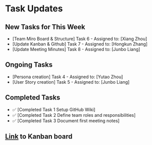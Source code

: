 # Task Updates  

## **New Tasks for This Week**  
- [Team Miro Board & Structure] Task 6 - Assigned to: [Xiang Zhou]
- [Update Kanban & Github] Task 7 - Assigned to: [Hongkun Zhang]
- [Update Meeting Minutes] Task 8 - Assigned to: [Junbo Liang]

## **Ongoing Tasks**  
- [Persona creation] Task 4 - Assigned to: [Yutao Zhou]  
- [User Story creation] Task 5 - Assigned to: [Junbo Liang]  

## **Completed Tasks**  
- ✅ [Completed Task 1 Setup GitHub Wiki]  
- ✅ [Completed Task 2 Define team roles and responsibilities]  
- ✅ [Completed Task 3 Document first meeting notes]  

## **[Link](https://github.com/orgs/FEIT-COMP90082-2025-SM1/projects/31) to Kanban board**